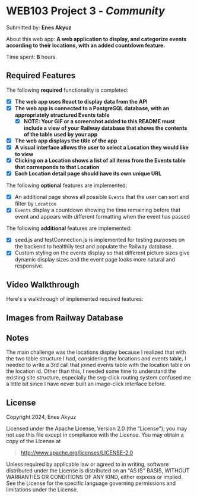 # WEB103 Project 3 - *Community*

Submitted by: **Enes Akyuz**

About this web app: **A web application to display, and categorize events according to their locations, with an added countdown feature.**

Time spent: **8** hours

## Required Features

The following **required** functionality is completed:

<!-- Make sure to check off completed functionality below -->

- [X] **The web app uses React to display data from the API**
- [X] **The web app is connected to a PostgreSQL database, with an appropriately structured Events table**
  - [X] **NOTE: Your GIF or a screenshot added to this README must include a view of your Railway database that shows the contents of the table used by your app**
- [X] **The web app displays the title of the app**
- [X] **A visual interface allows the user to select a Location they would like to view**
- [X] **Clicking on a Location shows a list of all items from the Events table that corresponds to that Location**
- [X] **Each Location detail page should have its own unique URL**

The following **optional** features are implemented:

- [X] An additional page shows all possible `Events` that the user can sort and filter by `Location`
- [X] `Events` display a countdown showing the time remaining before that event and appears with different formatting when the event has passed

The following **additional** features are implemented:

- [X] seed.js and testConnection.js is implemented for testing purposes on the backend to healthily test and populate the Railway database.
- [X] Custom styling on the events display so that different picture sizes give dynamic display sizes and the event page looks more natural and responsive.

## Video Walkthrough

Here's a walkthrough of implemented required features:


## Images from Railway Database



## Notes

The main challenge was the locations display because I realized that with the two table structure I had, considering the locations and events table, I needed to write a 3rd call that joined events table with the location table on the location id. Other than this, I needed some time to understand the existing site structure, especially the svg-click routing system confused me a little bit since I have never built an image-click interface before.

## License

Copyright 2024, Enes Akyuz

Licensed under the Apache License, Version 2.0 (the "License"); you may not use this file except in compliance with the License. You may obtain a copy of the License at

> http://www.apache.org/licenses/LICENSE-2.0

Unless required by applicable law or agreed to in writing, software distributed under the License is distributed on an "AS IS" BASIS, WITHOUT WARRANTIES OR CONDITIONS OF ANY KIND, either express or implied. See the License for the specific language governing permissions and limitations under the License.

